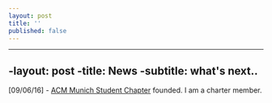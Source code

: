 ```yaml
---
layout: post
title: ''
published: false
---
```

----
 -layout: post
 -title: News
 -subtitle: what's next..
----

[09/06/16] - [ACM Munich Student Chapter](http://munichacm.de/) founded. I am a charter member.
